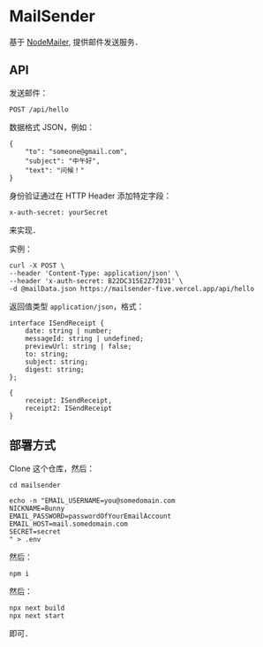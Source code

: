 # MailSender

基于 [NodeMailer](https://github.com/nodemailer/nodemailer/), 提供邮件发送服务．

## API

发送邮件：

```
POST /api/hello
```

数据格式 JSON，例如：

```
{
    "to": "someone@gmail.com",
    "subject": "中午好",
    "text": "问候！"
}
```

身份验证通过在 HTTP Header 添加特定字段：

```
x-auth-secret: yourSecret
```

来实现．

实例：

```
curl -X POST \
--header 'Content-Type: application/json' \
--header 'x-auth-secret: B22DC315E2Z72031' \
-d @mailData.json https://mailsender-five.vercel.app/api/hello
```

返回值类型 `application/json`，格式：

```
interface ISendReceipt {
    date: string | number;
    messageId: string | undefined;
    previewUrl: string | false;
    to: string;
    subject: string;
    digest: string;
};

{
    receipt: ISendReceipt,
    receipt2: ISendReceipt
}
```

## 部署方式

Clone 这个仓库，然后：

```
cd mailsender

echo -n "EMAIL_USERNAME=you@somedomain.com
NICKNAME=Bunny
EMAIL_PASSWORD=passwordOfYourEmailAccount
EMAIL_HOST=mail.somedomain.com
SECRET=secret
" > .env
```

然后：

```
npm i 
```

然后：

```
npx next build
npx next start
```

即可．
